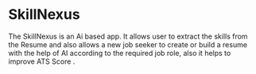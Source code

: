 # SkillNexus
The SkillNexus is an Ai based app. It allows user to extract the skills from the Resume and also allows a new job seeker to create or build a resume with the help of AI according to the required job role, also it helps to improve ATS Score .
